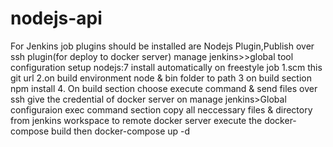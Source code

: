 # nodejs-api
For Jenkins job
plugins should be installed are Nodejs Plugin,Publish over ssh plugin(for deploy to docker server)
manage jenkins>>global tool configuration setup nodejs:7 install automatically
on freestyle job
1.scm this git url
2.on build environment node & bin folder to path
3 on build section npm install
4. On build section choose execute command & send files over ssh
   give the credential of docker server on manage jenkins>Global configuraion
   exec command section 
   copy all neccessary files & directory from jenkins workspace to remote docker server
   execute the docker-compose build then docker-compose up -d
